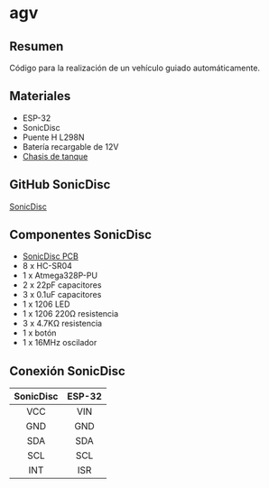 # agv
## Resumen
Código para la realización de un vehículo guiado automáticamente.

## Materiales
* ESP-32
* SonicDisc
* Puente H L298N
* Batería recargable de 12V
* [Chasis de tanque](https://www.amazon.com/-/es/ROB0153-Chasis-de-Gladiador-Negro/dp/B07RZP1H3R/ref=sr_1_30?__mk_es_US=%C3%85M%C3%85%C5%BD%C3%95%C3%91&keywords=arduino+tank&qid=1574921974&sr=8-30)

## GitHub SonicDisc
[SonicDisc](https://github.com/platisd/sonicdisc)
## Componentes SonicDisc
* [SonicDisc PCB](https://www.pcbway.com/project/shareproject/SonicDisc___A_360__ultrasonic_scanner__rev_1_.html)
* 8 x HC-SR04
* 1 x Atmega328P-PU
* 2 x 22pF capacitores
* 3 x 0.1uF capacitores
* 1 x 1206 LED
* 1 x 1206 220Ω resistencia
* 3 x 4.7KΩ resistencia
* 1 x botón
* 1 x 16MHz oscilador

## Conexión SonicDisc
| SonicDisc |   ESP-32  |
| :----:    |:----:     |
| VCC       |  VIN      |
| GND       |  GND      |
| SDA       |  SDA      |
| SCL       |  SCL      |
| INT       |  ISR      |
